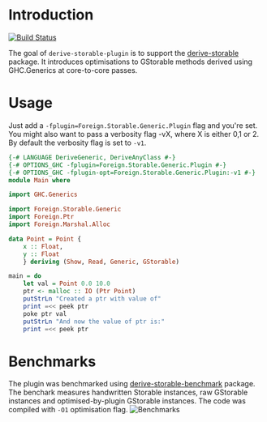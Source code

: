 # Introduction

[![Build Status](https://travis-ci.org/mkloczko/derive-storable-plugin.svg?branch=master)](https://travis-ci.org/mkloczko/derive-storable-plugin)

The goal of `derive-storable-plugin` is to support the [derive-storable](http://hackage.haskell.org/package/derive-storable) package. It introduces optimisations to GStorable methods derived using GHC.Generics at core-to-core passes. 

# Usage

Just add a `-fplugin=Foreign.Storable.Generic.Plugin` flag and you're set. You might also want to pass a verbosity flag -vX, where X is either 0,1 or 2. By default the verbosity flag is set to `-v1`. 


```haskell
{-# LANGUAGE DeriveGeneric, DeriveAnyClass #-}
{-# OPTIONS_GHC -fplugin=Foreign.Storable.Generic.Plugin #-}
{-# OPTIONS_GHC -fplugin-opt=Foreign.Storable.Generic.Plugin:-v1 #-} 
module Main where

import GHC.Generics

import Foreign.Storable.Generic
import Foreign.Ptr
import Foreign.Marshal.Alloc

data Point = Point {
    x :: Float,
    y :: Float
    } deriving (Show, Read, Generic, GStorable)

main = do
    let val = Point 0.0 10.0
    ptr <- malloc :: IO (Ptr Point)
    putStrLn "Created a ptr with value of"
    print =<< peek ptr
    poke ptr val
    putStrLn "And now the value of ptr is:"
    print =<< peek ptr
```

# Benchmarks

The plugin was benchmarked using [derive-storable-benchmark](https://www.github.com/mkloczko/derive-storable-benchmark/tree/plugin) package. The benchark measures handwritten Storable instances, raw GStorable instances and optimised-by-plugin GStorable instances. The code was compiled with `-O1` optimisation flag.
![Benchmarks](https://raw.githubusercontent.com/mkloczko/derive-storable-plugin/images/benchmarks/O1.png)
